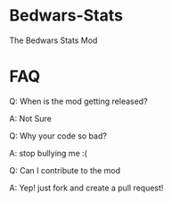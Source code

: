 # Bedwars-Stats
The Bedwars Stats Mod

# FAQ

Q: When is the mod getting released?

A: Not Sure

Q: Why your code so bad?

A: stop bullying me :(

Q: Can I contribute to the mod

A: Yep! just fork and create a pull request!


